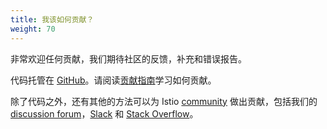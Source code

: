 ```yaml
---
title: 我该如何贡献？
weight: 70
---
```


非常欢迎任何贡献，我们期待社区的反馈，补充和错误报告。

代码托管在 [GitHub](https://github.com/istio)。请阅读[贡献指南](https://github.com/istio/community/blob/master/CONTRIBUTING.md)学习如何贡献。

除了代码之外，还有其他的方法可以为 Istio [community](/about/community/) 做出贡献，包括我们的 [discussion forum](https://discuss.istio.io)，[Slack](https://istio.slack.com) 和 [Stack Overflow](https://stackoverflow.com/questions/tagged/istio)。
